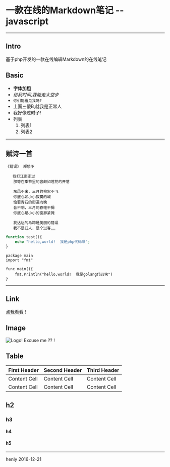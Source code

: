 #  一款在线的Markdown笔记 --javascript

---
## Intro ##

基于php开发的一款在线编辑Markdown的在线笔记

## Basic ##

* __字体加粗__
* _给我时间,我能走太空步_
* `你们能看见我吗?`
* 上面三傻B,就我是正常人
* 我好像~~过时了~~!
* 列表
	1. 列表1
	2. 列表2

---
## 赋诗一首 ##

```
《错误》 郑愁予

   我打江南走过
　　那等在季节里的容颜如莲花的开落

　　东风不来，三月的柳絮不飞
　　你底心如小小寂寞的城
　　恰若青石的街道向晚
　　音不响，三月的春帷不揭
　　你底心是小小的窗扉紧掩

　　我达达的马蹄是美丽的错误
　　我不是归人，是个过客……

```

```php
function test(){
    echo "hello,world!  我是php代码块";
}
```

```golang
package main
import "fmt"

func main(){
    fmt.Println("hello,world!  我是golang代码块")
}
```

---

## Link ##
 [点我看看](https://github.com/huwenlong92) !

## Image ##

![Logo!](http://md.henly.me/public/img/logo.jpg "Logo") Excuse me ?? !

## Table ##

First Header | Second Header | Third Header
------------ | ------------- | ------------
Content Cell | Content Cell  | Content Cell
Content Cell | Content Cell  | Content Cell


## h2 ##

### h3 ###

#### h4 ####

#### h5 ####

---

henly 2016-12-21
